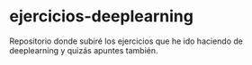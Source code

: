 # ejercicios-deeplearning
Repositorio donde subiré los ejercicios que he ido haciendo de deeplearning y quizás apuntes también.
